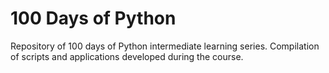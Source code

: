 # 100 Days of Python

Repository of 100 days of Python intermediate learning series. Compilation of scripts and applications developed during the course.

